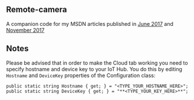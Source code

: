 ## Remote-camera
A companion code for my MSDN articles published in [June 2017](https://msdn.microsoft.com/magazine/mt809116) and [November 2017](https://msdn.microsoft.com/magazine/mt845618)

## Notes
Please be advised that in order to make the Cloud tab working you need to specify hostname and device key to your IoT Hub. You do this by editing `Hostname` and `DeviceKey` properties of the Configuration class:

```
public static string Hostname { get; } = "<TYPE_YOUR_HOSTNAME_HERE>";        
public static string DeviceKey { get; } = "**<TYPE_YOUR_KEY_HERE>**";
```
